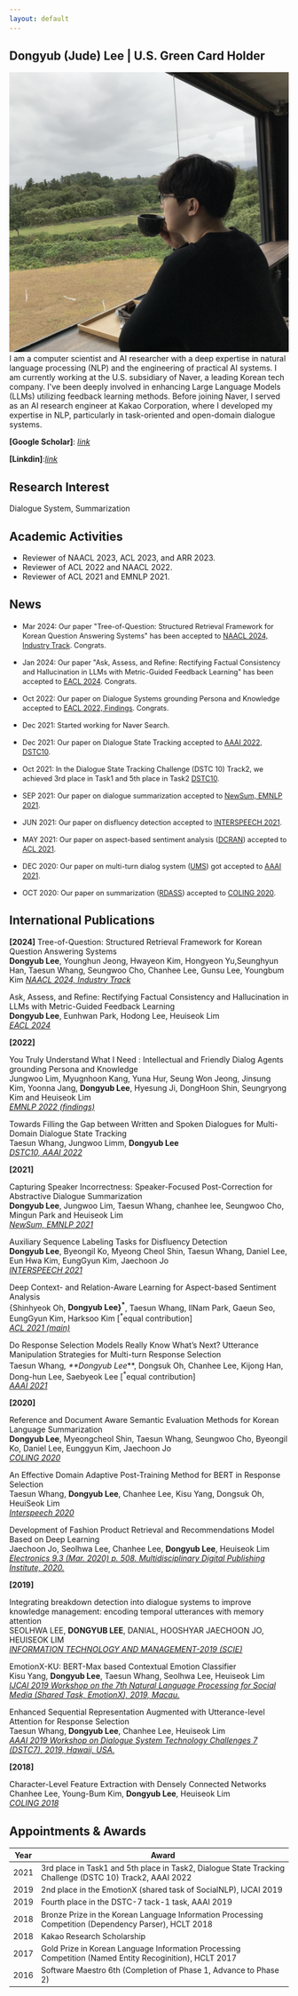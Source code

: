 ```yaml
---
layout: default
---
```


## Dongyub (Jude) Lee | U.S. Green Card Holder

<img class="profile-picture" src="profile.jpg">
I am a computer scientist and AI researcher with a deep expertise in natural language processing (NLP) and the engineering of practical AI systems. I am currently working at the U.S. subsidiary of Naver, a leading Korean tech company. I've been deeply involved in enhancing Large Language Models (LLMs) utilizing feedback learning methods. Before joining Naver, I served as an AI research engineer at Kakao Corporation, where I developed my expertise in NLP, particularly in task-oriented and open-domain dialogue systems.

**[Google Scholar]**: [*link*](https://scholar.google.com/citations?user=Pz8yVqYAAAAJ&hl=en)

**[Linkdin]**:[*link*](https://www.linkedin.com/in/dongyub-lee-56a65810a/)

## Research Interest
Dialogue System, Summarization

## Academic Activities
- Reviewer of NAACL 2023, ACL 2023, and ARR 2023.
- Reviewer of ACL 2022 and NAACL 2022.
- Reviewer of ACL 2021 and EMNLP 2021.

## News
 
* <span style = "font-size:0.9em">Mar 2024: Our paper "Tree-of-Question: Structured Retrieval Framework for Korean Question Answering Systems" has been accepted to [NAACL 2024, Industry Track](https://2024.naacl.org/). Congrats.<br></span>


* <span style = "font-size:0.9em">Jan 2024: Our paper "Ask, Assess, and Refine: Rectifying Factual Consistency and Hallucination in LLMs with Metric-Guided Feedback Learning" has been accepted to [EACL 2024](https://2024.eacl.org/). Congrats.<br></span>


* <span style = "font-size:0.9em">Oct 2022: Our paper on Dialogue Systems grounding Persona and Knowledge accepted to [EACL 2022, Findings](https://2022.emnlp.org/). Congrats.<br></span>


* <span style = "font-size:0.9em">Dec 2021: Started working for Naver Search. <br></span>


* <span style = "font-size:0.9em">Dec 2021: Our paper on Dialogue State Tracking accepted to [AAAI 2022, DSTC10](https://dstc10.dstc.community/home).<br></span>

* <span style = "font-size:0.9em">Oct 2021: In the Dialogue State Tracking Challenge (DSTC 10) Track2, we achieved 3rd place in Task1 and 5th place in Task2 [DSTC10](https://dstc10.dstc.community/home).<br></span>
* <span style = "font-size:0.9em">SEP 2021: Our paper on dialogue summarization accepted to [NewSum, EMNLP 2021](https://aclanthology.org/2021.newsum-1.8/).<br></span>
* <span style = "font-size:0.9em">JUN 2021: Our paper on disfluency detection accepted to [INTERSPEECH 2021](https://www.interspeech2021.org/).<br></span>
* <span style = "font-size:0.9em">MAY 2021: Our paper on aspect-based sentiment analysis ([DCRAN](https://aclanthology.org/2021.acl-short.63.pdf)) accepted to [ACL 2021](https://2021.aclweb.org/).<br></span>
* <span style = "font-size:0.9em">DEC 2020: Our paper on multi-turn dialog system ([UMS](https://arxiv.org/pdf/2009.04703.pdf)) got accepted to [AAAI 2021](https://aaai.org/Conferences/AAAI-21/).<br></span>
* <span style = "font-size:0.9em">OCT 2020: Our paper on summarization ([RDASS](https://www.aclweb.org/anthology/2020.coling-main.491.pdf)) accepted to [COLING 2020](https://coling2020.org/).<br></span>
<!--* <span style = "font-size:0.9em">JUL 2020: Our paper on multi-turn dialog system got accepted to [INTERSPEECH 2020](http://www.interspeech2020.org/).<br></span>-->
<!--* <span style = "font-size:0.9em">AUG 2019: Our system ranked 2nd place at [EmotionX](https://sites.google.com/view/emotionx2019/) (shared task of [SocialNLP@IJCAI2019](https://sites.google.com/site/socialnlp2019/)).<br></span>-->

## International Publications

**[2024]**
Tree-of-Question: Structured Retrieval Framework for Korean Question Answering Systems <br>
**Dongyub Lee**, Younghun Jeong, Hwayeon Kim, Hongyeon Yu,Seunghyun Han, Taesun Whang, Seungwoo Cho, Chanhee Lee, Gunsu Lee, Youngbum Kim
[*NAACL 2024, Industry Track*](https://2024.naacl.org/)


Ask, Assess, and Refine: Rectifying Factual Consistency and Hallucination in LLMs with Metric-Guided Feedback Learning <br>
**Dongyub Lee**, Eunhwan Park, Hodong Lee, Heuiseok Lim <br>
[*EACL 2024*](https://aclanthology.org/2024.eacl-long.149/)

**[2022]**

You Truly Understand What I Need : Intellectual and Friendly Dialog Agents grounding Persona and Knowledge <br>
Jungwoo Lim, Myugnhoon Kang, Yuna Hur, Seung Won Jeong, Jinsung Kim, Yoonna Jang, **Dongyub Lee**, Hyesung Ji, DongHoon Shin, Seungryong Kim and Heuiseok Lim <br>
[*EMNLP 2022 (findings)*](https://2022.emnlp.org/)

Towards Filling the Gap between Written and Spoken Dialogues for Multi-Domain Dialogue State Tracking <br>
Taesun Whang, Jungwoo Limm, **Dongyub Lee** <br>
[*DSTC10, AAAI 2022*](https://aaai.org/Conferences/AAAI-22/)

**[2021]**

Capturing Speaker Incorrectness: Speaker-Focused Post-Correction for Abstractive Dialogue Summarization <br>
**Dongyub Lee**, Jungwoo Lim, Taesun Whang, chanhee lee, Seungwoo Cho, Mingun Park and Heuiseok Lim <br>
[*NewSum, EMNLP 2021*](https://aclanthology.org/2021.newsum-1.8/)


Auxiliary Sequence Labeling Tasks for Disfluency Detection <br>
**Dongyub Lee**, Byeongil Ko, Myeong Cheol Shin, Taesun Whang, Daniel Lee, Eun Hwa Kim, EungGyun Kim, Jaechoon Jo <br>
[*INTERSPEECH 2021*](https://arxiv.org/abs/2011.04512)

Deep Context- and Relation-Aware Learning for Aspect-based Sentiment Analysis <br>
{Shinhyeok Oh, **Dongyub Lee}<sup>*</sup>**, Taesun Whang, IlNam Park, Gaeun Seo, EungGyun Kim, Harksoo Kim [<sup>*</sup>equal contribution] <br>
[*ACL 2021 (main)*](http://arxiv.org/abs/2106.03806)

Do Response Selection Models Really Know What’s Next? Utterance Manipulation Strategies for Multi-turn Response Selection <br>
Taesun Whang<sup>*</sup>, **Dongyub Lee<sup>*</sup>**, Dongsuk Oh, Chanhee Lee, Kijong Han, Dong-hun Lee, Saebyeok Lee [<sup>*</sup>equal contribution] <br>
[*AAAI 2021*](https://arxiv.org/abs/2009.04703)

**[2020]**

Reference and Document Aware Semantic Evaluation Methods for Korean Language Summarization<br>
**Dongyub Lee**, Myeongcheol Shin, Taesun Whang, Seungwoo Cho, Byeongil Ko, Daniel Lee, Eunggyun Kim, Jaechoon Jo<br>
[*COLING 2020*](https://www.aclweb.org/anthology/2020.coling-main.491/)


An Effective Domain Adaptive Post-Training Method for BERT in Response Selection<br>
Taesun Whang, **Dongyub Lee**, Chanhee Lee, Kisu Yang, Dongsuk Oh, HeuiSeok Lim<br>
[*Interspeech 2020*](https://arxiv.org/abs/1908.04812v2)

Development of Fashion Product Retrieval and Recommendations Model Based on Deep Learning<br>
Jaechoon Jo, Seolhwa Lee, Chanhee Lee, **Dongyub Lee**, Heuiseok Lim<br>
[*Electronics 9.3 (Mar. 2020) p. 508. Multidisciplinary Digital Publishing Institute, 2020.*](https://www.mdpi.com/2079-9292/9/3/508)

**[2019]**

Integrating breakdown detection into dialogue systems to improve knowledge management: encoding temporal utterances with memory attention<br>
SEOLHWA LEE, **DONGYUB LEE**, DANIAL, HOOSHYAR JAECHOON JO, HEUISEOK LIM <br>
[*INFORMATION TECHNOLOGY AND MANAGEMENT-2019 (SCIE)*](https://link.springer.com/article/10.1007/s10799-019-00308-x)

EmotionX-KU: BERT-Max based Contextual Emotion Classifier<br>
Kisu Yang, **Dongyub Lee**, Taesun Whang, Seolhwa Lee, Heuiseok Lim<br>
[*IJCAI 2019 Workshop on the 7th Natural Language Processing for Social Media (Shared Task, EmotionX), 2019, Macau.*](https://arxiv.org/pdf/1906.11565.pdf) 

Enhanced Sequential Representation Augmented with Utterance-level Attention for Response Selection<br>
Taesun Whang, **Dongyub Lee**, Chanhee Lee, Heuiseok Lim<br>
[*AAAI 2019 Workshop on Dialogue System Technology Challenges 7 (DSTC7), 2019, Hawaii, USA.*](http://workshop.colips.org/dstc7/papers/15.pdf)


**[2018]**

Character-Level Feature Extraction with Densely Connected Networks<br>
Chanhee Lee, Young-Bum Kim, **Dongyub Lee**, Heuiseok Lim<br>
[*COLING 2018*](https://www.aclweb.org/anthology/C18-1273/)


## Appointments & Awards

Year | Award
:-----:|-------
2021 | 3rd place in Task1 and 5th place in Task2, Dialogue State Tracking Challenge (DSTC 10) Track2, AAAI 2022
2019 | 2nd place in the EmotionX (shared task of SocialNLP), IJCAI 2019   
2019 | Fourth place in the DSTC-7 tack-1 task, AAAI 2019
2018 | Bronze Prize in the Korean Language Information Processing Competition (Dependency Parser), HCLT 2018
2018 | Kakao Research Scholarship
2017 | Gold Prize in Korean Language Information Processing Competition (Named Entity Recoginition), HCLT 2017
2016 | Software Maestro 6th (Completion of Phase 1, Advance to Phase 2)



 <!-- This is a [link](http://google.com). Something *italics* and something **bold**.-->
 <!-- Here is a horizontal rule --- -->
 <!-- Here is a blockquote> To a great mind, nothing is little -->

